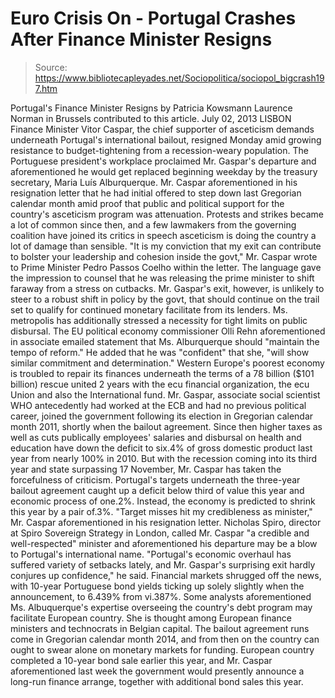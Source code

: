# Euro Crisis On - Portugal Crashes After Finance Minister Resigns

> Source: https://www.bibliotecapleyades.net/Sociopolitica/sociopol_bigcrash197.htm

Portugal's Finance
Minister Resigns
by Patricia Kowsmann
Laurence Norman in Brussels contributed to this
article.
July 02, 2013
LISBON
Finance Minister Vitor Caspar, the
chief supporter of asceticism demands underneath Portugal's
international bailout, resigned Monday amid growing resistance to
budget-tightening from a recession-weary population.
The Portuguese president's workplace proclaimed Mr. Gaspar's departure
and aforementioned he would get replaced beginning weekday by the
treasury secretary, Maria Luís Alburquerque.
Mr. Caspar aforementioned in his resignation letter that he had initial
offered to step down last Gregorian calendar month amid proof that
public and political support for the country's asceticism program was
attenuation.
Protests and strikes became a lot of common
since then, and a few lawmakers from the governing coalition have joined
its critics in speech asceticism is doing the country a lot of damage
than sensible.
"It is my conviction that my exit can
contribute to bolster your leadership and cohesion inside the govt,"
Mr. Caspar wrote to Prime Minister Pedro Passos Coelho within the
letter.
The language gave the impression to counsel
that he was releasing the prime minister to shift faraway from a stress
on cutbacks.
Mr. Gaspar's exit, however, is unlikely to steer to a robust shift in
policy by the govt, that should continue on the trail set to qualify for
continued monetary facilitate from its lenders. Ms. metropolis has
additionally stressed a necessity for tight limits on public disbursal.
The EU political economy commissioner Olli Rehn aforementioned in
associate emailed statement that Ms. Alburquerque should "maintain the
tempo of reform."
He added that he was "confident" that she,
"will show similar commitment and
determination."
Western Europe's poorest economy is troubled
to repair its finances underneath the terms of a 78 billion ($101
billion) rescue united 2 years with
the ecu financial organization, the ecu
Union and also the International fund.
Mr. Gaspar, associate social scientist WHO antecedently had worked at
the ECB and had no previous political career, joined the government
following its election in Gregorian calendar month 2011, shortly when
the bailout agreement.
Since then higher taxes as well as cuts
publically employees' salaries and disbursal on health and education
have down the deficit to six.4% of gross domestic product last year from
nearly 100% in 2010.
But with the recession coming into its third year and state surpassing
17 November, Mr. Caspar has taken the forcefulness of criticism.
Portugal's targets underneath the three-year bailout agreement caught up
a deficit below third of value this year and economic process of one.2%.
Instead, the economy is predicted to shrink this year by a pair of.3%.
"Target misses hit my credibleness as
minister," Mr. Caspar aforementioned in his resignation letter.
Nicholas Spiro, director at Spiro
Sovereign Strategy in London, called Mr. Caspar "a credible and
well-respected" minister and aforementioned his departure may be a blow
to Portugal's international name.
"Portugal's economic overhaul has
suffered variety of setbacks lately, and Mr. Gaspar's surprising
exit hardly conjures up confidence," he said.
Financial markets shrugged off the news,
with 10-year Portuguese bond yields ticking up solely slightly when the
announcement, to 6.439% from vi.387%.
Some analysts aforementioned Ms. Albuquerque's expertise overseeing the
country's debt program may facilitate European country. She is thought
among European finance ministers and technocrats in Belgian capital.
The bailout agreement runs come in Gregorian calendar month 2014, and
from then on the country can ought to swear alone on monetary markets
for funding.
European country completed a 10-year bond
sale earlier this year, and Mr. Caspar aforementioned last week the
government would presently announce a long-run finance arrange, together
with additional bond sales this year.
